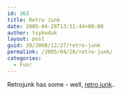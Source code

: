 ```yaml
---
id: 363
title: Retro Junk
date: 2005-04-28T13:51:44+00:00
author: tsykoduk
layout: post
guid: 30/2008/12/27/retro-junk
permalink: /2005/04/28/retro-junk/
categories:
  - Fun!
---
```

<p>Retrojunk has some - well, <a href="http://www.retrojunk.com/">retro junk</a>..</p>